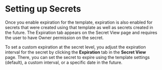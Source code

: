 [title]: # (Setting up Secrets)
[tags]: # (Secret)
[priority]: # (40)

# Setting up Secrets

Once you enable expiration for the template, expiration is also enabled for secrets that were created using that template as well as secrets created in the future. The Expiration tab appears on the Secret View page and requires the user to have Owner permission on the secret.

To set a custom expiration at the secret level, you adjust the expiration interval for the secret by clicking the **Expiration** tab in the **Secret View** page. There, you can set the secret to expire using the template settings (default), a custom interval, or a specific date in the future.
